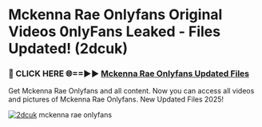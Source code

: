 # Mckenna Rae Onlyfans Original Videos 0nlyFans Leaked - Files Updated! (2dcuk)

<h3>🔴 CLICK HERE 🌐==►► <a href="https://tinyurl.com/ms9xzufz" rel="nofollow">Mckenna Rae Onlyfans Updated Files</a></h3>

Get Mckenna Rae Onlyfans and all content. Now you can access all videos and pictures of Mckenna Rae Onlyfans. New Updated Files 2025!

[![2dcuk](https://i.imgur.com/PQ7UWWw.gif)](https://tinyurl.com/ms9xzufz)
mckenna rae onlyfans